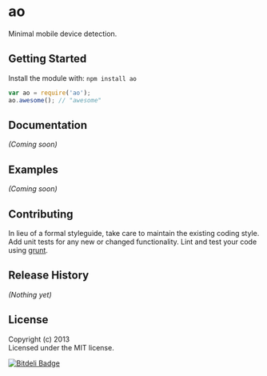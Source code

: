 # ao

Minimal mobile device detection.

## Getting Started
Install the module with: `npm install ao`

```javascript
var ao = require('ao');
ao.awesome(); // "awesome"
```

## Documentation
_(Coming soon)_

## Examples
_(Coming soon)_

## Contributing
In lieu of a formal styleguide, take care to maintain the existing coding style. Add unit tests for any new or changed functionality. Lint and test your code using [grunt](https://github.com/gruntjs/grunt).

## Release History
_(Nothing yet)_

## License
Copyright (c) 2013   
Licensed under the MIT license.


[![Bitdeli Badge](https://d2weczhvl823v0.cloudfront.net/jwalsh/aojs/trend.png)](https://bitdeli.com/free "Bitdeli Badge")

